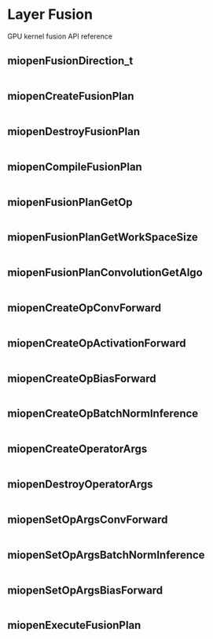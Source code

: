 

# Layer Fusion

GPU kernel fusion API reference

## miopenFusionDirection_t

```{doxygenenum}  miopenFusionDirection_t
```

## miopenCreateFusionPlan

```{doxygenfunction}  miopenCreateFusionPlan
```


## miopenDestroyFusionPlan

```{doxygenfunction}  miopenDestroyFusionPlan
```


## miopenCompileFusionPlan

```{doxygenfunction}  miopenCompileFusionPlan
```

## miopenFusionPlanGetOp

```{doxygenfunction}  miopenFusionPlanGetOp
```

## miopenFusionPlanGetWorkSpaceSize

```{doxygenfunction}  miopenFusionPlanGetWorkSpaceSize
```

## miopenFusionPlanConvolutionGetAlgo

```{doxygenfunction}  miopenFusionPlanConvolutionGetAlgo
```

## miopenCreateOpConvForward

```{doxygenfunction}  miopenCreateOpConvForward
```

## miopenCreateOpActivationForward

```{doxygenfunction}  miopenCreateOpActivationForward
```

## miopenCreateOpBiasForward

```{doxygenfunction}  miopenCreateOpBiasForward
```

## miopenCreateOpBatchNormInference

```{doxygenfunction}  miopenCreateOpBatchNormInference
```

## miopenCreateOperatorArgs

```{doxygenfunction}  miopenCreateOperatorArgs
```

## miopenDestroyOperatorArgs

```{doxygenfunction}  miopenDestroyOperatorArgs
```

## miopenSetOpArgsConvForward

```{doxygenfunction}  miopenSetOpArgsConvForward
```

## miopenSetOpArgsBatchNormInference

```{doxygenfunction}  miopenSetOpArgsBatchNormInference
```

## miopenSetOpArgsBiasForward

```{doxygenfunction}  miopenSetOpArgsBiasForward
```

## miopenExecuteFusionPlan

```{doxygenfunction}  miopenExecuteFusionPlan
```




